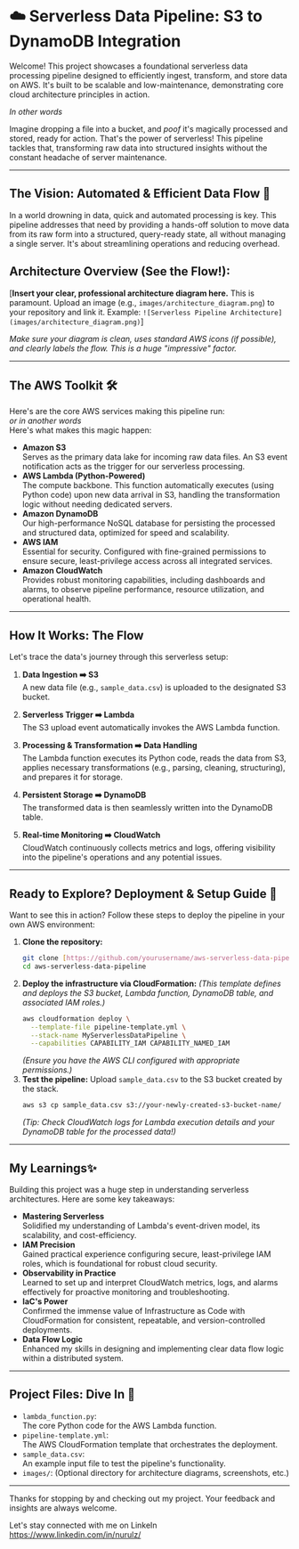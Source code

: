 # ☁️ Serverless Data Pipeline: S3 to DynamoDB Integration

Welcome! This project showcases a foundational serverless data processing pipeline designed to efficiently ingest, transform, and store data on AWS. It's built to be scalable and low-maintenance, demonstrating core cloud architecture principles in action.     

*In other words*    

Imagine dropping a file into a bucket, and *poof* it's magically processed and stored, ready for action. That's the power of serverless! This pipeline tackles that, transforming raw data into structured insights without the constant headache of server maintenance.


---

## The Vision: Automated & Efficient Data Flow 🚀

In a world drowning in data, quick and automated processing is key. This pipeline addresses that need by providing a hands-off solution to move data from its raw form into a structured, query-ready state, all without managing a single server. It's about streamlining operations and reducing overhead.

## Architecture Overview (See the Flow!):
[**Insert your clear, professional architecture diagram here.** This is paramount. Upload an image (e.g., `images/architecture_diagram.png`) to your repository and link it.
Example: `![Serverless Pipeline Architecture](images/architecture_diagram.png)`]

*Make sure your diagram is clean, uses standard AWS icons (if possible), and clearly labels the flow. This is a huge "impressive" factor.*

---

## The AWS Toolkit  🛠️

Here's are the core AWS services making this pipeline run:<br>
*or in another words*<br>
Here's what makes this magic happen:

* **Amazon S3** <br>Serves as the primary data lake for incoming raw data files. An S3 event notification acts as the trigger for our serverless processing.
* **AWS Lambda (Python-Powered)** <br>The compute backbone. This function automatically executes (using Python code) upon new data arrival in S3, handling the transformation logic without needing dedicated servers.
* **Amazon DynamoDB** <br>Our high-performance NoSQL database for persisting the processed and structured data, optimized for speed and scalability.
* **AWS IAM** <br>Essential for security. Configured with fine-grained permissions to ensure secure, least-privilege access across all integrated services.
* **Amazon CloudWatch** <br>Provides robust monitoring capabilities, including dashboards and alarms, to observe pipeline performance, resource utilization, and operational health.

---

## How It Works: The Flow

Let's trace the data's journey through this serverless setup:

1.  **Data Ingestion ➡️ S3** <br>
    A new data file (e.g., `sample_data.csv`) is uploaded to the designated S3 bucket.

2.  **Serverless Trigger ➡️ Lambda**<br>
    The S3 upload event automatically invokes the AWS Lambda function.

3.  **Processing & Transformation ➡️ Data Handling**<br>
    The Lambda function executes its Python code, reads the data from S3, applies necessary transformations (e.g., parsing, cleaning, structuring), and prepares it for storage.

4.  **Persistent Storage ➡️ DynamoDB**<br>
    The transformed data is then seamlessly written into the DynamoDB table.

5.  **Real-time Monitoring ➡️ CloudWatch**<br>
    CloudWatch continuously collects metrics and logs, offering visibility into the pipeline's operations and any potential issues.

---

## Ready to Explore? Deployment & Setup Guide 🚀

Want to see this in action? Follow these steps to deploy the pipeline in your own AWS environment:

1.  **Clone the repository:**
    ```bash
    git clone [https://github.com/yourusername/aws-serverless-data-pipeline.git](https://github.com/yourusername/aws-serverless-data-pipeline.git)
    cd aws-serverless-data-pipeline
    ```
2.  **Deploy the infrastructure via CloudFormation:**
    *(This template defines and deploys the S3 bucket, Lambda function, DynamoDB table, and associated IAM roles.)*
    ```bash
    aws cloudformation deploy \
      --template-file pipeline-template.yml \
      --stack-name MyServerlessDataPipeline \
      --capabilities CAPABILITY_IAM CAPABILITY_NAMED_IAM
    ```
    *(Ensure you have the AWS CLI configured with appropriate permissions.)*
3.  **Test the pipeline:** Upload `sample_data.csv` to the S3 bucket created by the stack.
    ```bash
    aws s3 cp sample_data.csv s3://your-newly-created-s3-bucket-name/
    ```
    *(Tip: Check CloudWatch logs for Lambda execution details and your DynamoDB table for the processed data!)*

---

## My Learnings✨

Building this project was a huge step in understanding serverless architectures. Here are some key takeaways:

* **Mastering Serverless** <br>Solidified my understanding of Lambda's event-driven model, its scalability, and cost-efficiency.
* **IAM Precision** <br>Gained practical experience configuring secure, least-privilege IAM roles, which is foundational for robust cloud security.
* **Observability in Practice** <br>Learned to set up and interpret CloudWatch metrics, logs, and alarms effectively for proactive monitoring and troubleshooting.
* **IaC's Power** <br>Confirmed the immense value of Infrastructure as Code with CloudFormation for consistent, repeatable, and version-controlled deployments.
* **Data Flow Logic** <br>Enhanced my skills in designing and implementing clear data flow logic within a distributed system.

---

## Project Files: Dive In 📁

* `lambda_function.py`: <br>The core Python code for the AWS Lambda function.
* `pipeline-template.yml`: <br>The AWS CloudFormation template that orchestrates the deployment.
* `sample_data.csv`: <br>An example input file to test the pipeline's functionality.
* `images/`: (Optional directory for architecture diagrams, screenshots, etc.)

---

Thanks for stopping by and checking out my project. Your feedback and insights are always welcome.

Let's stay connected with me on LinkeIn <br>https://www.linkedin.com/in/nurulz/
